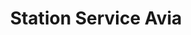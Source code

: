 ---
title: "Station Service Avia"
url: /saint-symphorien-sur-coise/station-service-avia/
shop: Gasflaschen
---